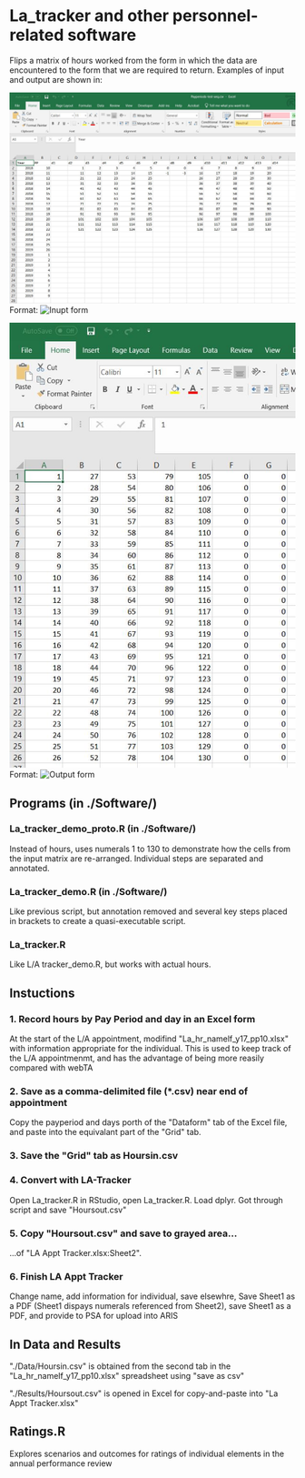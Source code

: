 # La_tracker and other personnel-related software

Flips a matrix of hours worked from the form in which the data are encountered to 
the form that we are required to return. Examples of input and output are shown
in:

![Input format](/Docs/Payperiods-test-seq.JPG)
Format: ![Inupt form](La_tracker/Docs/Payperiods-test-seq.JPG)

![Output format](/Docs/Hourshout.JPG)
Format: ![Output form](La_tracker/Docs/Hourshout.JPG)


## Programs (in ./Software/)

### La_tracker_demo_proto.R (in ./Software/)

Instead of hours, uses numerals 1 to 130 to demonstrate how the cells from 
the input matrix are re-arranged. Individual steps are separated and 
annotated.

### La_tracker_demo.R (in ./Software/)

Like previous script, but annotation removed and several key steps placed
in brackets to create a quasi-executable script.

### La_tracker.R

Like L/A tracker_demo.R, but works with actual hours.


## Instuctions

### 1. Record hours by Pay Period and day in an Excel form

At the start of the L/A appointment, modifind "La_hr_namelf_y17_pp10.xlsx" 
with information appropriate for the individual. This is used to keep track
of the L/A appointmenmt, and has the advantage of being more reasily compared
with webTA

### 2. Save as a comma-delimited file (*.csv) near end of appointment

Copy the payperiod and days porth of the "Dataform" tab of the Excel file, 
and paste into the equivalant part of the "Grid" tab.

### 3. Save the "Grid" tab as Hoursin.csv

### 4. Convert with LA-Tracker

Open La_tracker.R in RStudio, open La_tracker.R. Load dplyr. Got through
script and save "Hoursout.csv"

### 5. Copy "Hoursout.csv" and save to grayed area...

...of "LA Appt Tracker.xlsx:Sheet2". 

### 6. Finish LA Appt Tracker

Change name, add information for individual, save elsewhre, Save Sheet1
as a PDF (Sheet1 dispays numerals referenced from Sheet2), save
Sheet1 as a PDF, and provide to PSA for upload into ARIS



## In Data and Results

"./Data/Hoursin.csv" is obtained from the second tab in the "La_hr_namelf_y17_pp10.xlsx"
spreadsheet using "save as csv"

"./Results/Hoursout.csv" is opened in Excel for copy-and-paste into "La Appt Tracker.xlsx"

## Ratings.R

Explores scenarios and outcomes for ratings of individual elements in the
annual performance review
